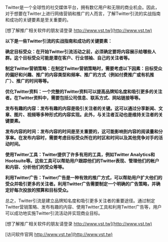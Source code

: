Twitter是一个全球性的社交媒体平台，拥有数亿用户和无限的商业机会。因此，对于想要在Twitter上进行网络营销和推广的人而言，了解Twitter引流的实战指南和成功的关键要素是至关重要的。

[想了解推广相关软件的朋友请登录 http://www.vst.tw](http://www.vst.tw)

**以下是一些Twitter引流的实战指南和成功的关键要素：**

**确定目标受众：在开始Twitter引流活动之前，必须确定要将内容展示给哪些人群。这个目标受众可能是潜在客户、行业领袖、自己的关注者等。**

**制定Twitter营销策略：在制定Twitter营销策略时，需要考虑以下因素：目标受众的偏好和兴趣、推广的内容类型和频率、推广的方式（例如付费推广或有机推广）、推广的时间等等。**

**优化Twitter资料：一个完整的Twitter资料可以提高品牌知名度和吸引更多的关注者。在Twitter资料中，需要包括公司信息、联系方式、网站链接等等。**

**发布有趣的内容：发布有趣的内容是吸引关注者的关键。这可以通过分享新闻、文章、图片、视频等多种形式的内容实现。此外，与关注者互动也是维持关注者的关键要素。**

**发布内容的时间：发布内容的时间是至关重要的，这可能影响到内容的阅读量和分享率。在发布内容时，需要考虑目标受众所在的时区和时间以及其他竞争对手的活动时间。**

**使用Twitter工具：Twitter提供了许多有用的工具，例如Twitter Analytics和Hootsuite等。这些工具可以帮助用户跟踪他们的Twitter表现、管理他们的帐户和内容、分析他们的受众等等。**

**利用Twitter广告：Twitter广告是一种有效的推广方式，可以帮助用户扩大他们的受众并吸引更多的关注者。利用Twitter广告需要制定一个明确的广告策略，并确定好每次投放的预算和目标受众。**

总之，Twitter引流是建立品牌知名度和吸引更多关注者的重要途径。通过制定Twitter营销策略、发布有趣的内容、使用Twitter工具和利用Twitter广告等，用户可以成功地实施Twitter引流活动并实现商业目标。

[想了解推广相关软件的朋友请登录 http://www.vst.tw](http://www.vst.tw)


[访问软件官网 http://www.vst.tw](http://www.vst.tw)
